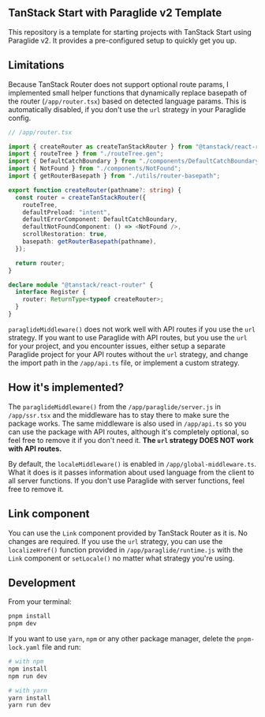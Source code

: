 ## TanStack Start with Paraglide v2 Template

This repository is a template for starting projects with TanStack Start using Paraglide v2. It provides a pre-configured setup to quickly get you up.

## Limitations

Because TanStack Router does not support optional route params, I implemented small helper functions that dynamically replace basepath of the router (`/app/router.tsx`) based on detected language params. This is automatically disabled, if you don't use the `url` strategy in your Paraglide config.

```ts
// /app/router.tsx

import { createRouter as createTanStackRouter } from "@tanstack/react-router";
import { routeTree } from "./routeTree.gen";
import { DefaultCatchBoundary } from "./components/DefaultCatchBoundary";
import { NotFound } from "./components/NotFound";
import { getRouterBasepath } from "./utils/router-basepath";

export function createRouter(pathname?: string) {
  const router = createTanStackRouter({
    routeTree,
    defaultPreload: "intent",
    defaultErrorComponent: DefaultCatchBoundary,
    defaultNotFoundComponent: () => <NotFound />,
    scrollRestoration: true,
    basepath: getRouterBasepath(pathname),
  });

  return router;
}

declare module "@tanstack/react-router" {
  interface Register {
    router: ReturnType<typeof createRouter>;
  }
}

```

`paraglideMiddleware()` does not work well with API routes if you use the `url` strategy. If you want to use Paraglide with API routes, but you use the `url` for your project, and you encounter issues, either setup a separate Paraglide project for your API routes without the `url` strategy, and change the import path in the `/app/api.ts` file, or implement a custom strategy.

## How it's implemented?

The `paraglideMiddleware()` from the `/app/paraglide/server.js` in `/app/ssr.tsx` and the middleware has to stay there to make sure the package works. The same middleware is also used in `/app/api.ts` so you can use the package with API routes, although it's completely optional, so feel free to remove it if you don't need it. **The `url` strategy DOES NOT work with API routes.**

By default, the `localeMiddleware()` is enabled in `/app/global-middleware.ts`. What it does is it passes information about used language from the client to all server functions. If you don't use Paraglide with server functions, feel free to remove it.

## Link component

You can use the `Link` component provided by TanStack Router as it is. No changes are required. If you use the `url` strategy, you can use the `localizeHref()` function provided in `/app/paraglide/runtime.js` with the `Link` component or `setLocale()` no matter what strategy you're using.

## Development

From your terminal:

```sh
pnpm install
pnpm dev
```

If you want to use `yarn`, `npm` or any other package manager, delete the `pnpm-lock.yaml` file and run:

```sh
# with npm
npm install
npm run dev

# with yarn
yarn install
yarn run dev
```
